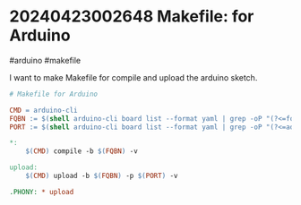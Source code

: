 # 20240423002648 Makefile: for Arduino

#arduino #makefile

I want to make Makefile for compile and upload the arduino sketch.

```makefile
# Makefile for Arduino

CMD = arduino-cli
FQBN := $(shell arduino-cli board list --format yaml | grep -oP "(?<=fqbn: ).*")
PORT := $(shell arduino-cli board list --format yaml | grep -oP "(?<=address: ).*")

*:
	$(CMD) compile -b $(FQBN) -v

upload:
	$(CMD) upload -b $(FQBN) -p $(PORT) -v

.PHONY: * upload
```
